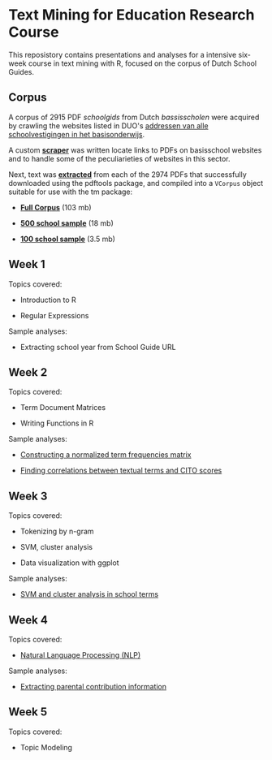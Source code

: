 # Text Mining for Education Research Course

This reposistory contains presentations and analyses for a intensive six-week course in
text mining with R, focused on the corpus of Dutch School Guides.

## Corpus

A corpus of 2915 PDF _schoolgids_ from Dutch _bassisscholen_ were acquired by crawling the 
websites listed in DUO's [addressen van alle schoolvestigingen in het basisonderwijs](https://duo.nl/open_onderwijsdata/databestanden/po/adressen/adressen-po-3.jsp).

A custom [**scraper**](corpus/scrape.R) was written locate links to PDFs on basisschool websites and 
to handle some of the peculiarieties of websites in this sector.

Next, text was [**extracted**](corpus/extractText.R) from each of the 2974 PDFs that successfully downloaded
using the pdftools package, and compiled into a `VCorpus` object suitable for use with the tm package:

* [**Full Corpus**](https://storage.googleapis.com/schoolgids/schoolgids2017v4/schoolgids2017v4.rds) (103 mb)

* [**500 school sample**](https://storage.googleapis.com/schoolgids/schoolgids2017v4/schoolgids2017v4_500.rds) (18 mb)

* [**100 school sample**](https://storage.googleapis.com/schoolgids/schoolgids2017v4/schoolgids2017v4_100.rds) (3.5 mb)

## Week 1

Topics covered:

* Introduction to R

* Regular Expressions

Sample analyses:

* Extracting school year from School Guide URL

## Week 2

Topics covered:

* Term Document Matrices

* Writing Functions in R

Sample analyses:

* [Constructing a normalized term frequencies matrix](week2/term-frequencies.md)

* [Finding correlations between textual terms and CITO scores](week2/correlations_cito.md)

## Week 3

Topics covered:

* Tokenizing by n-gram

* SVM, cluster analysis

* Data visualization with ggplot

Sample analyses:

* [SVM and cluster analysis in school terms](week3/ml_school_terms.md)

## Week 4

Topics covered:

* [Natural Language Processing (NLP)](week4/intro_nlp.md)

Sample analyses:

* [Extracting parental contribution information](week4/ouderbijdrage.Rmd)

## Week 5

Topics covered:

* Topic Modeling

